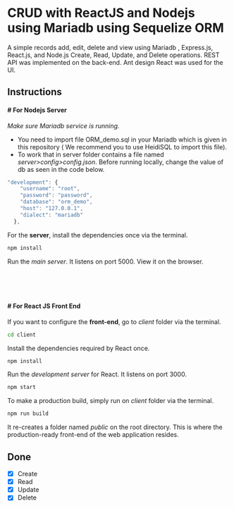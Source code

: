 # CRUD with ReactJS and Nodejs using Mariadb using Sequelize ORM

A simple records add, edit, delete and view using Mariadb , Express.js, React.js, and Node.js Create, Read, Update, and Delete operations. REST API was implemented on the back-end. Ant design React was used for the UI.



## Instructions


#### # For Nodejs Server
*Make sure Mariadb service is running.*

- You need to import file ORM_demo.sql in your Mariadb which is given in this repository ( We recommend you to use HeidiSQL to import this file).
- To work that in server folder contains a file named *server>config>config.json*. Before running locally, change the value of db as seen in the code below.

```js
"development": {
    "username": "root",
    "password": "password",
    "database": "orm_demo",
    "host": "127.0.0.1",
    "dialect": "mariadb"
  },
```

For the **server**, install the dependencies once via the terminal.
```bash
npm install
```

Run the *main server*. It listens on port 5000.
View it on the browser.

<br><br><br>

#### # For React JS Front End

If you want to configure the **front-end**, go to *client*  folder via the terminal.

```bash
cd client
```

Install the dependencies required by React once.
```bash
npm install
```

Run the *development server* for React. It listens on port 3000.
```bash
npm start
```

To make a production build, simply run on *client* folder via the terminal.
```bash
npm run build
```

It re-creates a folder named *public* on the root directory. This is where the production-ready front-end of the web application resides.


## Done

- [x] Create
- [x] Read
- [x] Update
- [x] Delete